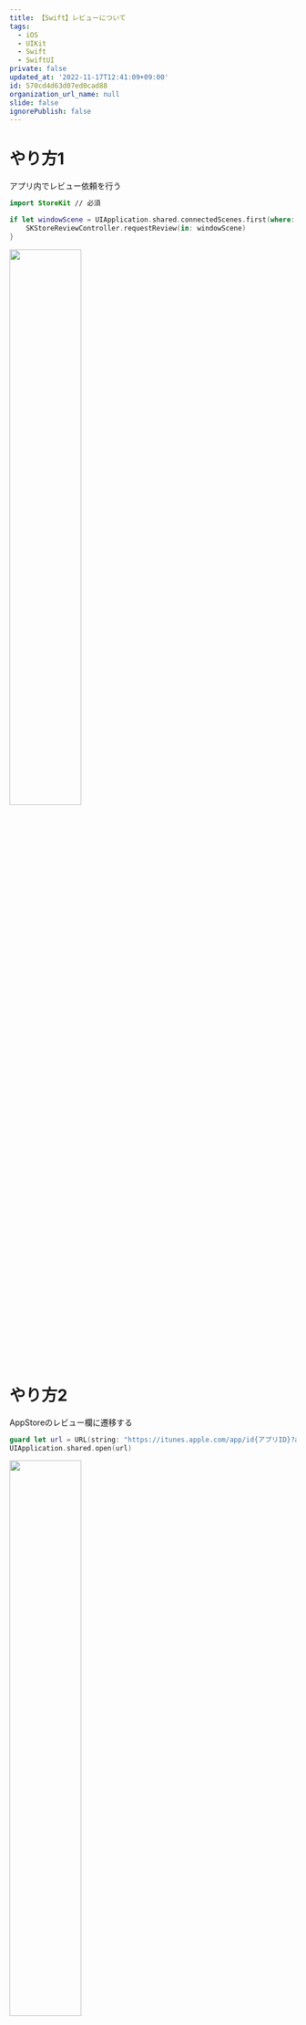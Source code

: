 ```yaml
---
title: 【Swift】レビューについて
tags:
  - iOS
  - UIKit
  - Swift
  - SwiftUI
private: false
updated_at: '2022-11-17T12:41:09+09:00'
id: 570cd4d63d07ed0cad88
organization_url_name: null
slide: false
ignorePublish: false
---
```

# やり方1
アプリ内でレビュー依頼を行う
```Swift
import StoreKit // 必須

if let windowScene = UIApplication.shared.connectedScenes.first(where: { $0.activationState == .foregroundActive }) as? UIWindowScene {
    SKStoreReviewController.requestReview(in: windowScene)
}
```

<img width="50%" src="https://qiita-image-store.s3.ap-northeast-1.amazonaws.com/0/1745371/b56ad744-4885-ad76-533f-84368b744140.gif">

# やり方2
AppStoreのレビュー欄に遷移する
```Swift
guard let url = URL(string: "https://itunes.apple.com/app/id{アプリID}?action=write-review") else { return }
UIApplication.shared.open(url)
```
<img width="50%" src="https://qiita-image-store.s3.ap-northeast-1.amazonaws.com/0/1745371/f3390e15-ba09-d42a-66fa-0682a6216c82.gif">

# 使い分け
### やり方1
**メリット**
- アプリ内で完結するのでUXがいい

**デメリット**
- ユーザーの設定次第で表示されない可能性がある

### やり方２
**メリット**
- 確実にレビュー画面を表示できる

**デメリット**
- AppStoreに遷移するのでUXが悪い

自動表示はやり方1
ボタン表示はやり方２
このような使い分けがいいと思います。

アプリ10個リリースして思うことはレビューはお願いしないとしてくれないってことです
個人開発者にとってレビューはモチベなのでレビュー依頼機能は絶対に実装しましょう
